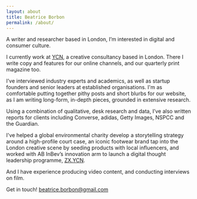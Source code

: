 ```yaml
---
layout: about
title: Beatrice Borbon
permalink: /about/
---
```

A writer and researcher based in London, I’m interested in digital and consumer culture. 

I currently work at [YCN](http://www.ycn.org/), a creative consultancy based in London. There I write copy and features for our online channels, and our quarterly print magazine too. 

I’ve interviewed industry experts and academics, as well as startup founders and senior leaders at established organisations. I'm as comfortable putting together pithy posts and short blurbs for our website, as I am writing long-form, in-depth pieces, grounded in extensive research.

Using a combination of qualitative, desk research and data, I’ve also written reports for clients including Converse, adidas, Getty Images, NSPCC and the Guardian.

I've helped a global environmental charity develop a storytelling strategy around a high-profile court case, an iconic footwear brand tap into the London creative scene by seeding products with local influencers, and worked with AB InBev’s innovation arm to launch a digital thought leadership programme, [ZX.YCN](http://zx.ycn.org/).

And I have experience producing video content, and conducting interviews on film.

Get in touch! beatrice.borbon@gmail.com
